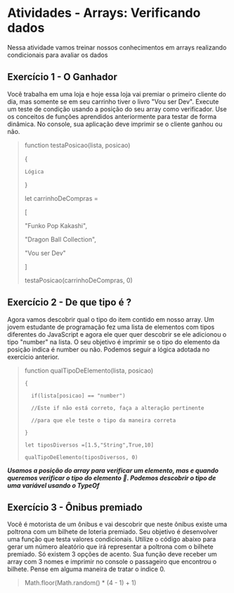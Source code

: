 # Atividades - Arrays: Verificando dados

Nessa atividade vamos treinar nossos conhecimentos em arrays realizando condicionais para avaliar os dados

## Exercício 1 - O Ganhador

Você trabalha em uma loja e hoje essa loja vai premiar o primeiro cliente do dia, mas somente se em seu carrinho tiver o livro "Vou ser Dev". Execute um teste de condição usando a posição do seu array como verificador. Use os conceitos de funções aprendidos anteriormente para testar de forma dinâmica. No console, sua aplicação deve imprimir se o cliente ganhou ou não.

> function testaPosicao(lista, posicao)
> 
>   {
> 
>     Lógica
> 
>   }
> 
>   let carrinhoDeCompras =
> 
>   [
> 
>    "Funko Pop Kakashi",
> 
>    "Dragon Ball Collection",
> 
>    "Vou ser Dev"
> 
>   ]
> 
>   testaPosicao(carrinhoDeCompras, 0)

## Exercício 2 - De que tipo é ?

Agora vamos descobrir qual o tipo do item contido em nosso array. Um jovem estudante de programação fez uma lista de elementos com tipos diferentes do JavaScript e agora ele quer quer descobrir se ele adicionou o tipo "number" na lista. O seu objetivo é imprimir se o tipo do elemento da posição indica é number ou não. Podemos seguir a lógica adotada no exercício anterior.

> function qualTipoDeElemento(lista, posicao)
> 
>     {
> 
>       if(lista[posicao] == "number")
> 
>       //Este if não está correto, faça a alteração pertinente
> 
>       //para que ele teste o tipo da maneira correta
> 
>     }
> 
>     let tiposDiversos =[1.5,"String",True,10]
>   
>     qualTipoDeElemento(tiposDiversos, 0)

***Usamos a posição do array para verificar um elemento, mas e quando queremos verificar o tipo do elemento 🤨. Podemos descobrir o tipo de uma variável usando o TypeOf***

## Exercício 3 - Ônibus premiado

Você é motorista de um ônibus e vai descobrir que neste ônibus existe uma poltrona com um bilhete de loteria premiado. Seu objetivo é desenvolver uma função que testa valores condicionais. Utilize o código abaixo para gerar um número aleatório que irá representar a poltrona com o bilhete premiado. Só existem 3 opções de acento. Sua função deve receber um array com 3 nomes e imprimir no console o passageiro que encontrou o bilhete. Pense em alguma maneira de tratar o indice 0.

> Math.floor(Math.random() * (4 - 1) + 1)
